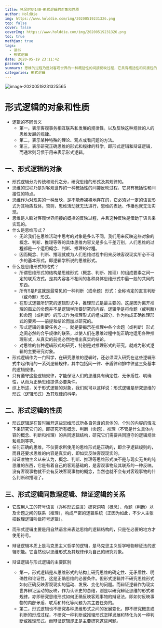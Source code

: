 ```yaml
---
title: 吼呆时刻140-形式逻辑的对象和性质
author: HoldDie
img: https://www.holddie.com/img/20200519231326.png
top: false
cover: false
coverImg: https://www.holddie.com/img/20200519231326.png
toc: true
mathjax: true
tags:
  - 读书
  - 形式逻辑
date: 2020-05-19 23:11:42
password:
summary: 思维的过程乃是对客观世界的一种概括性的间接反映过程，它具有概括性和间接性的特点。
categories: 形式逻辑
---
```


![image-20200519231325565](https://www.holddie.com/img/20200519231326.png)

# 形式逻辑的对象和性质

- 逻辑的不同含义
  - 第一，表示客观事务相互联系和发展的规律性，以及反映这种规律的人的思维发展的规律。
  - 第二，表示某种特殊的理论、观点或看问题的方法。
  - 第三，表示研究正确思维的形式和规律的科学，即形式逻辑和辩证逻辑，而通常则习惯于用来表示形式逻辑。

## 一、形式逻辑的对象

- 形式逻辑分为传统和现代之分，研究思维的形式及其规律的。
- 思维的过程乃是对客观世界的一种概括性的间接反映过程，它具有概括性和间接性的特点。
- 思维作为对现实的一种反映，是不能赤裸裸地存在的，它必须以一定的语言形式为其物质载体，否则，思维活动就无法进行，思维的表达、传播也就无法实现。
- 思维是人脑对客观世界间接的概括的反映过程，并且这种反映是借助于语言来实现的。
- 什么是思维形式？
  - 无论我们在思维活动中思考的对象是多么不同，我们用来反映这些对象的概念、判断、推理等等的具体思维内容又是多么千差万别，人们思维的过程都是一个运用概念、判断、推理的过程。
  - 因而概念、判断、推理就成为人们思维过程中用来反映客观现实所必不可少的基本形式，即逻辑学所说的思维形式。
- 什么是思维形式的格式？
  - 所谓思维形式的结构是思维形式（概念、判断、推理）的组成要素之间一定的联系方式，是其内容各不相同的各种具体思维形式中最一般的共同的东西。
  - 所有S是P这就是最常见的一种判断（或命题）形式：全称肯定的直言判断（或命题）形式。
  - 在形式逻辑所研究的逻辑形式中，推理形式是最主要的。这是因为离开推理的孤立的命题并不是逻辑学所要研究的内容，逻辑学是将命题（或判断）和命题（或判断）的形式作为推理形式的组成部分、作为构成正确推理形式的要素——前提和结论而加以研究的。
  - 形式逻辑的重要任务之一，就是要揭示在推理中各个命题（或判断）形式之间必然的合乎规律的联系，以使人们在思维过程中能正确地运用各种推理形式，从真实的前提必然地推出真实的结论。
  - 对思维的各种逻辑形式的研究，特别是对推理形式的研究，就成为形式逻辑的主要研究对象。
- 形式逻辑作为一门科学，在研究思维的逻辑时，还必须深入研究在这些逻辑形式中起作用的一系列逻辑规律，其中包括同一律、矛盾律和排中律这三条基本的逻辑规律。
- 只有遵守这些逻辑规律，才能保证人们的思维具有确定性、无矛盾性、明确性，从而为正确思维提供必要条件。
- 综上所述，关于形式逻辑的对象，我们就可以这样说：形式逻辑是研究思维的形式（逻辑形式）及其规律的科学。

## 二、形式逻辑的性质

- 形式逻辑是在暂时撇开这些思维形式所各自包含的具体的、个别的内容的情况下来研究它们的，即研究所有概念、判断（命题）、推理（不管是什么具体内容的概念、判断和推理）的共同逻辑结构，研究它们需要共同遵守的逻辑规律和规则等等。
- 任何正确的思维，不仅要求所使用的思维形式是正确的，即合乎逻辑规则的，而且还要求思维的内容是真实的，即如实反映客观现实的。
- 辩证唯物主义从来认为，概念、判断、推理等思维形式决不是与现实无关的纯思维的东西，它是有着自己的客观基础的，是客观事物及其联系的一种反映。没有客观事物就不会有反映客观事物的概念，当然也就不会有对客观事物的什么判断和推理了。

## 三、形式逻辑同数理逻辑、辩证逻辑的关系

- 它应用人工的符号语言（亦称形式语言）研究词项（概念）、命题（判断）以及命题之间的联系（推理），构成严密的逻辑系统（正因为如此，不少人主张把数理逻辑叫做符号逻辑）。
- 而形式逻辑主要是用自然语言来表达思维的逻辑结构的，只是在必要的地方才使用符号。
- 辩证逻辑本质上是马克思主义哲学的逻辑，是马克思主义哲学唯物辩证法的逻辑职能。它当然也以思维形式及其规律作为自己的研究对象。
- 辩证逻辑与形式逻辑的主要区别

  - 第一，形式逻辑是从思维形式的结构上研究思维的确定性、无矛盾性、明确性和论证性，这是正确思维的必要条件。但形式逻辑并不研究思维形式如何正确反映客观现实的运动、发展、变化的问题。而辩证逻辑作为现实世界辩证运动的反映，作为认识史的总结，则是以研究辩证思维的形式和规律，亦即研究思维形式如何正确反映客观事物的辩证法，即如何反映事物的内部矛盾、联系和转化等问题为其主要任务的。
  - 第二，形式逻辑也不研究各种思维形式之间的发展变化，即不研究概念或判断的形成过程，不研究一种判断或推理形式怎样发展和转化为另一种判断或推理形式，而辩证逻辑却正是主要研究这些问题。

